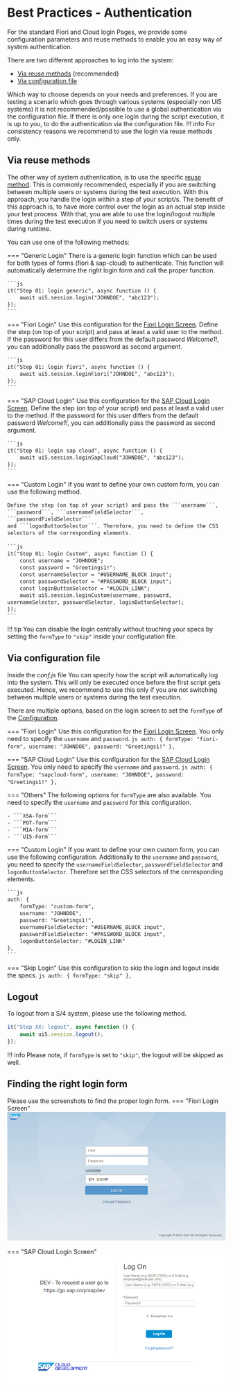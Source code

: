 # Best Practices - Authentication
For the standard Fiori and Cloud login Pages, we provide some configuration parameters and reuse methods to enable you an easy way of system authentication.

There are two different approaches to log into the system:

- [Via reuse methods](#via-reuse-methods) (recommended)
- [Via configuration file](#via-configuration-file)

Which way to choose depends on your needs and preferences. If you are testing a scenario which goes through various systems (especially non UI5 systems) it is not recommended/possible to use a global authentication via the configuration file. If there is only one login during the script execution, it is up to you, to do the authentication via the configuration file. 
!!! info
        For consistency reasons we recommend to use the login via reuse methods only.


## Via reuse methods
The other way of system authentication, is to use the specific [reuse method](https://sap.github.io/wdio-qmate-service/doc/#ui5.session). 
This is commonly recommended, especially if you are switching between multiple users or systems during the test execution. 
With this approach, you handle the login within a step of your script/s. 
The benefit of this approach is, to have more control over the login as an actual step inside your test process. 
With that, you are able to use the login/logout multiple times during the test execution if you need to switch users or systems during runtime.

You can use one of the following methods:

=== "Generic Login"
    There is a generic login function which can be used for both types of forms (fiori & sap-cloud) to authenticate. This function will automatically determine the right login form and call the proper function.

    ```js
    it("Step 01: login generic", async function () {
        await ui5.session.login("JOHNDOE", "abc123");
    });
    ```

=== "Fiori Login"
    Use this configuration for the [Fiori Login Screen](#Fiori-Login-Screen).
    Define the step (on top of your script) and pass at least a valid user to the method. 
    If the password for this user differs from the default password *Welcome1!*, you can additionally pass the password as second argument.

    ```js
    it("Step 01: login fiori", async function () {
        await ui5.session.loginFiori("JOHNDOE", "abc123");
    });
    ```

=== "SAP Cloud Login"
    Use this configuration for the [SAP Cloud Login Screen](#SAP-Cloud-Login-Screen).
    Define the step (on top of your script) and pass at least a valid user to the method. 
    If the password for this user differs from the default password *Welcome1!*, you can additionally pass the password as second argument.

    ```js
    it("Step 01: login sap cloud", async function () {
        await ui5.session.loginSapCloud("JOHNDOE", "abc123");
    });
    ```

=== "Custom Login"
    If you want to define your own custom form, you can use the following method. 

    Define the step (on top of your script) and pass the ```username```, ```password```, ```usernameFieldSelector```, ```passwordFieldSelector``` 
    and ```logonButtonSelector```. Therefore, you need to define the CSS selectors of the corresponding elements.

    ```js
    it("Step 01: login Custom", async function () {
        const username = "JOHNDOE";
        const password = "Greetings1!";
        const usernameSelector = "#USERNAME_BLOCK input";
        const passwordSelector = "#PASSWORD_BLOCK input";
        const loginButtonSelector = "#LOGIN_LINK";
        await ui5.session.loginCustom(username, password, usernameSelector, passwordSelector, loginButtonSelector);
    });
    ```

!!! tip
        You can disable the login centrally without touching your specs by setting the `formType` to `"skip"` inside your configuration file.

## Via configuration file
Inside the *conf.js* file You can specify how the script will automatically log into the system. This will only be executed once before the first script gets executed. Hence, we recommend to use this only if you are not switching between multiple users or systems during the test execution.

There are multiple options, based on the login screen to set the ```formType``` of the [Configuration](<todo-add-configuration-md>).

=== "Fiori Login"
    Use this configuration for the [Fiori Login Screen](#Fiori-Login-Screen).
    You only need to specify the ```username``` and ```password```.
    ```js
    auth: {
        formType: "fiori-form",
        username: "JOHNDOE",
        password: "Greetings1!"
    },
    ```

=== "SAP Cloud Login"
    Use this configuration for the [SAP Cloud Login Screen](#SAP-Cloud-Login-Screen).
    You only need to specify the ```username``` and ```password```.
    ```js
    auth: {
        formType: "sapcloud-form",
        username: "JOHNDOE",
        password: "Greetings1!"
    },
    ```

=== "Others"
    The following options for ```formType``` are also available. You need to specify the ```username``` and ```password``` for this configuration.

    - ```XSA-form```
    - ```POT-form```
    - ```MIA-form```
    - ```UI5-Form```

=== "Custom Login"
    If you want to define your own custom form, you can use the following configuration.
    Additionally to the ```username``` and ```password```, you need to specify the ```usernameFieldSelector```, ```passwordFieldSelector``` and ```logonButtonSelector```. Therefore set the CSS selectors of the corresponding elements.

    ```js
    auth: {
        formType: "custom-form",
        username: "JOHNDOE",
        password: "Greetings1!",
        usernameFieldSelector: "#USERNAME_BLOCK input",
        passwordFieldSelector: "#PASSWORD_BLOCK input",
        logonButtonSelector: "#LOGIN_LINK"
    },
    ```

=== "Skip Login"
    Use this configuration to skip the login and logout inside the specs.
    ```js
    auth: {
        formType: "skip"
    },
    ```

## Logout
To logout from a S/4 system, please use the following method.
```js
it("Step XX: logout", async function () {
    await ui5.session.logout();
});
```

!!! info
        Please note, if `formType` is set to `"skip"`, the logout will be skipped as well.

## Finding the right login form
Please use the screenshots to find the proper login form.
=== "Fiori Login Screen"
    ![fiori-form](../../sources/images/fiori_form.PNG)

=== "SAP Cloud Login Screen"
    ![sapcloud-form](../../sources/images/sapCloud_form.PNG)


